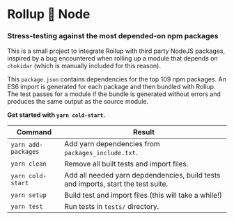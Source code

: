 # Rollup 🤝 Node
### Stress-testing against the most depended-on npm packages
This is a small project to integrate Rollup with third party NodeJS packages,
inspired by a bug encountered when rolling up a module that depends on
`chokidar` (which is manually included for this reason).

This `package.json` contains dependencies for the top 109 npm packages. An ES6
import is generated for each package and then bundled with Rollup. The test
passes for a module if the bundle is generated without errors and produces the
same output as the source module.

**Get started with `yarn cold-start`.**

| Command     | Result      |
| ----------- | ----------- |
| `yarn add-packages` | Add yarn dependencies from `packages_include.txt`. |
| `yarn clean` | Remove all built tests and import files. |
| `yarn cold-start` | Add all needed yarn depdendencies, build tests and imports, start the test suite. |
| `yarn setup` | Build test and import files (this will take a while!) |
| `yarn test`  | Run tests in `tests/` directory. |